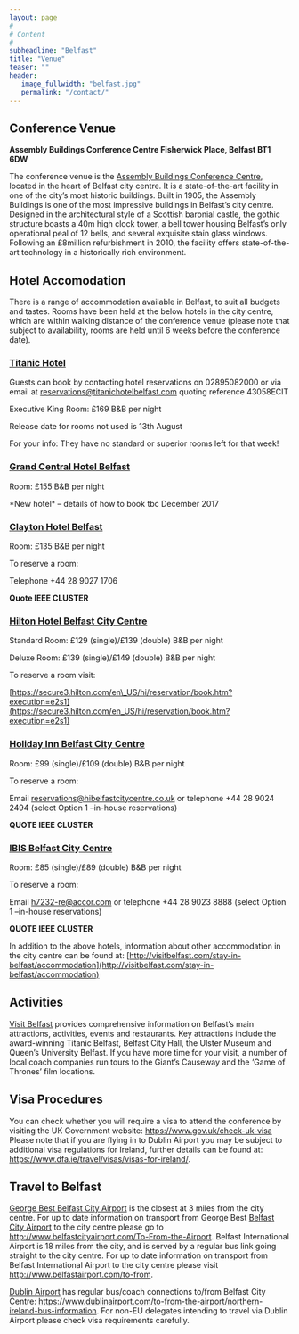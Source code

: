 ```yaml
---
layout: page
#
# Content
#
subheadline: "Belfast"
title: "Venue"
teaser: ""
header:
   image_fullwidth: "belfast.jpg"
   permalink: "/contact/"
---
```


## Conference Venue
**Assembly Buildings Conference Centre Fisherwick Place, Belfast BT1 6DW** 

The conference venue is the [Assembly Buildings Conference
Centre](http://www.assemblybuildings.co.uk/), located in the heart of Belfast
city centre.  It is a state-of-the-art facility in one of the city’s most
historic buildings.  Built in 1905, the Assembly Buildings is one of the most
impressive buildings in Belfast’s city centre.  Designed in the architectural
style of a Scottish baronial castle, the gothic structure boasts a 40m high
clock tower, a bell tower housing Belfast’s only operational peal of 12 bells,
and several exquisite stain glass windows.  Following an £8million
refurbishment in 2010, the facility offers state-of-the-art technology in a
historically rich environment.

## Hotel Accomodation

There is a range of accommodation available in Belfast, to suit all budgets and
tastes.  Rooms have been held at the below hotels in the city centre, which are
within walking distance of the conference venue (please note that subject to
availability, rooms are held until 6 weeks before the conference date).

### [Titanic Hotel](https://www.titanichotelbelfast.com/)
Guests can book by contacting hotel reservations on 02895082000 or via email at reservations@titanichotelbelfast.com quoting reference 43058ECIT

Executive King Room: £169 B&B per night

Release date for rooms not used is 13th August

For your info: They have no standard or superior rooms left for that week!

### [Grand Central Hotel Belfast](http://www.hastingshotels.com/grand-central/)
Room: £155 B&B per night

\*New hotel\* – details of how to book tbc December 2017

### [Clayton Hotel Belfast](http://www.claytonhotelbelfast.com)

Room: £135 B&B per night

To reserve a room:

Telephone +44 28 9027 1706

**Quote IEEE CLUSTER**

### [Hilton Hotel Belfast City Centre](http://www3.hilton.com/en/hotels/united-kingdom/hilton-belfast-BFSHITW/index.html)
Standard Room: £129 (single)/£139 (double) B&B per night

Deluxe Room: £139 (single)/£149 (double) B&B per night

To reserve a room visit:

[https://secure3.hilton.com/en\_US/hi/reservation/book.htm?execution=e2s1](https://secure3.hilton.com/en_US/hi/reservation/book.htm?execution=e2s1)

### [Holiday Inn Belfast City Centre](https://www.ihg.com/holidayinn/hotels/gb/en/belfast/bfsas/hoteldetail)
Room: £99 (single)/£109 (double) B&B per night

To reserve a room:

Email [reservations@hibelfastcitycentre.co.uk](mailto:reservations@hibelfastcitycentre.co.uk)  or telephone +44 28 9024 2494 (select Option 1 –in-house reservations)

**QUOTE IEEE CLUSTER**

### [IBIS Belfast City Centre](http://www.ibisbelfastcity.com/)
Room: £85 (single)/£89 (double) B&B per night

To reserve a room:

Email [h7232-re@accor.com](mailto:h7232-re@accor.com) or telephone +44 28 9023 8888 (select Option 1 –in-house reservations)

**QUOTE IEEE CLUSTER**

In addition to the above hotels, information about other accommodation in the city centre can be found at: [http://visitbelfast.com/stay-in-belfast/accommodation](http://visitbelfast.com/stay-in-belfast/accommodation)

## Activities 
[Visit Belfast](http://visitbelfast.com/) provides comprehensive information on Belfast’s main
attractions, activities, events and restaurants. Key attractions include the
award-winning Titanic Belfast, Belfast City Hall, the Ulster Museum and Queen’s
University Belfast.  If you have more time for your visit, a number of local
coach companies run tours to the Giant’s Causeway and the ‘Game of Thrones’
film locations.

## Visa Procedures 
You can check whether you will require a visa to attend the
conference by visiting the UK Government website:
<https://www.gov.uk/check-uk-visa> Please note that if you are flying in to
Dublin Airport you may be subject to additional visa regulations for Ireland,
further details can be found at:
<https://www.dfa.ie/travel/visas/visas-for-ireland/>.

## Travel to Belfast 
[George Best Belfast City Airport](http://www.belfastcityairport.com/) is the closest at 3 miles
from the city centre. For up to date information on transport from George Best
[Belfast City Airport](https://www.belfastairport.com/) to the city centre please go to
<http://www.belfastcityairport.com/To-From-the-Airport>.  Belfast International
Airport is 18 miles from the city, and is served by a regular bus link going
straight to the city centre. For up to date information on transport from
Belfast International Airport to the city centre please visit
<http://www.belfastairport.com/to-from>.

[Dublin Airport](https://www.dublinairport.com/) has regular bus/coach
connections to/from Belfast City Centre:
<https://www.dublinairport.com/to-from-the-airport/northern-ireland-bus-information>.
For non-EU delegates intending to travel via Dublin Airport please check visa
requirements carefully. 
